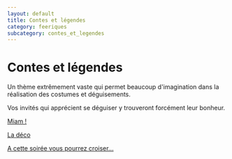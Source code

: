 ```yaml
---
layout: default
title: Contes et légendes
category: feeriques
subcategory: contes_et_legendes
---
```


# Contes et légendes

Un thème extrêmement vaste qui permet beaucoup d'imagination dans la réalisation des costumes et déguisements.

Vos invités qui apprécient se déguiser y trouveront forcément leur bonheur.

[Miam !](/pages/contes_et_legendes/miam.html)

[La déco](/pages/contes_et_legendes/deco.html)

[A cette soirée vous pourrez croiser...](/pages/contes_et_legendes/deguisements.html)
